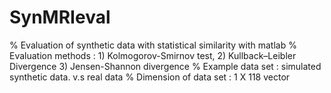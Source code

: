 # SynMRIeval
% Evaluation of synthetic data with statistical similarity with matlab
% Evaluation methods : 1) Kolmogorov-Smirnov test, 2) Kullback–Leibler Divergence 3) Jensen-Shannon divergence
% Example data set : simulated synthetic data. v.s real data
% Dimension of data set : 1 X 118 vector

